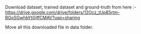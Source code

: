 Download dataset, trained dataset and ground-truth from here :- https://drive.google.com/drive/folders/12Ocz_tUp85rtm-BGoSGwhbYtGjffCMAV?usp=sharing

Move  all this downloaded file in data folder.


